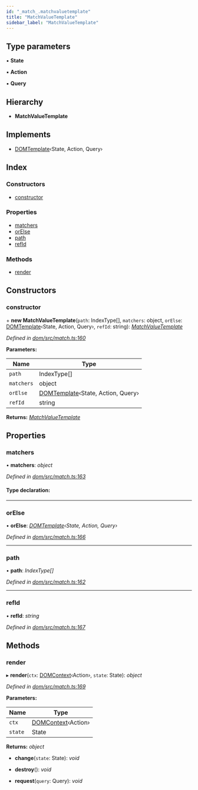 ```yaml
---
id: "_match_.matchvaluetemplate"
title: "MatchValueTemplate"
sidebar_label: "MatchValueTemplate"
---
```


## Type parameters

▪ **State**

▪ **Action**

▪ **Query**

## Hierarchy

* **MatchValueTemplate**

## Implements

* [DOMTemplate](../interfaces/_template_.domtemplate.md)‹State, Action, Query›

## Index

### Constructors

* [constructor](_match_.matchvaluetemplate.md#constructor)

### Properties

* [matchers](_match_.matchvaluetemplate.md#matchers)
* [orElse](_match_.matchvaluetemplate.md#orelse)
* [path](_match_.matchvaluetemplate.md#path)
* [refId](_match_.matchvaluetemplate.md#refid)

### Methods

* [render](_match_.matchvaluetemplate.md#render)

## Constructors

###  constructor

\+ **new MatchValueTemplate**(`path`: IndexType[], `matchers`: object, `orElse`: [DOMTemplate](../interfaces/_template_.domtemplate.md)‹State, Action, Query›, `refId`: string): *[MatchValueTemplate](_match_.matchvaluetemplate.md)*

*Defined in [dom/src/match.ts:160](https://github.com/fponticelli/tempo/blob/master/dom/src/match.ts#L160)*

**Parameters:**

Name | Type |
------ | ------ |
`path` | IndexType[] |
`matchers` | object |
`orElse` | [DOMTemplate](../interfaces/_template_.domtemplate.md)‹State, Action, Query› |
`refId` | string |

**Returns:** *[MatchValueTemplate](_match_.matchvaluetemplate.md)*

## Properties

###  matchers

• **matchers**: *object*

*Defined in [dom/src/match.ts:163](https://github.com/fponticelli/tempo/blob/master/dom/src/match.ts#L163)*

#### Type declaration:

___

###  orElse

• **orElse**: *[DOMTemplate](../interfaces/_template_.domtemplate.md)‹State, Action, Query›*

*Defined in [dom/src/match.ts:166](https://github.com/fponticelli/tempo/blob/master/dom/src/match.ts#L166)*

___

###  path

• **path**: *IndexType[]*

*Defined in [dom/src/match.ts:162](https://github.com/fponticelli/tempo/blob/master/dom/src/match.ts#L162)*

___

###  refId

• **refId**: *string*

*Defined in [dom/src/match.ts:167](https://github.com/fponticelli/tempo/blob/master/dom/src/match.ts#L167)*

## Methods

###  render

▸ **render**(`ctx`: [DOMContext](_context_.domcontext.md)‹Action›, `state`: State): *object*

*Defined in [dom/src/match.ts:169](https://github.com/fponticelli/tempo/blob/master/dom/src/match.ts#L169)*

**Parameters:**

Name | Type |
------ | ------ |
`ctx` | [DOMContext](_context_.domcontext.md)‹Action› |
`state` | State |

**Returns:** *object*

* **change**(`state`: State): *void*

* **destroy**(): *void*

* **request**(`query`: Query): *void*
